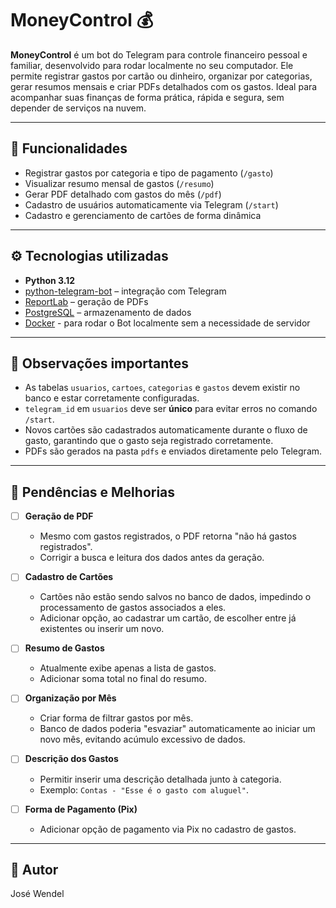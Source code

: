 # MoneyControl 💰

**MoneyControl** é um bot do Telegram para controle financeiro pessoal e familiar, desenvolvido para rodar localmente no seu computador.
Ele permite registrar gastos por cartão ou dinheiro, organizar por categorias, gerar resumos mensais e criar PDFs detalhados com os gastos.
Ideal para acompanhar suas finanças de forma prática, rápida e segura, sem depender de serviços na nuvem.

---

## 🚀 Funcionalidades
- Registrar gastos por categoria e tipo de pagamento (`/gasto`)  
- Visualizar resumo mensal de gastos (`/resumo`)  
- Gerar PDF detalhado com gastos do mês (`/pdf`)  
- Cadastro de usuários automaticamente via Telegram (`/start`)  
- Cadastro e gerenciamento de cartões de forma dinâmica  

---

## ⚙️ Tecnologias utilizadas
- **Python 3.12**  
- [python-telegram-bot](https://python-telegram-bot.org/) – integração com Telegram  
- [ReportLab](https://www.reportlab.com/) – geração de PDFs  
- [PostgreSQL](https://www.postgresql.org/) – armazenamento de dados
- [Docker](https://www.docker.com/) -  para rodar o Bot localmente sem a necessidade de servidor 

---

## 📌 Observações importantes
- As tabelas `usuarios`, `cartoes`, `categorias` e `gastos` devem existir no banco e estar corretamente configuradas.  
- `telegram_id` em `usuarios` deve ser **único** para evitar erros no comando `/start`.  
- Novos cartões são cadastrados automaticamente durante o fluxo de gasto, garantindo que o gasto seja registrado corretamente.  
- PDFs são gerados na pasta `pdfs` e enviados diretamente pelo Telegram.  

---
## 📌 Pendências e Melhorias

- [ ] **Geração de PDF**  
  - Mesmo com gastos registrados, o PDF retorna "não há gastos registrados".  
  - Corrigir a busca e leitura dos dados antes da geração.

- [ ] **Cadastro de Cartões**  
  - Cartões não estão sendo salvos no banco de dados, impedindo o processamento de gastos associados a eles.  
  - Adicionar opção, ao cadastrar um cartão, de escolher entre já existentes ou inserir um novo.

- [ ] **Resumo de Gastos**  
  - Atualmente exibe apenas a lista de gastos.  
  - Adicionar soma total no final do resumo.

- [ ] **Organização por Mês**  
  - Criar forma de filtrar gastos por mês.  
  - Banco de dados poderia "esvaziar" automaticamente ao iniciar um novo mês, evitando acúmulo excessivo de dados.

- [ ] **Descrição dos Gastos**  
  - Permitir inserir uma descrição detalhada junto à categoria.  
  - Exemplo: `Contas - "Esse é o gasto com aluguel"`.

- [ ] **Forma de Pagamento (Pix)**  
  - Adicionar opção de pagamento via Pix no cadastro de gastos.
---

## 👤 Autor
José Wendel
